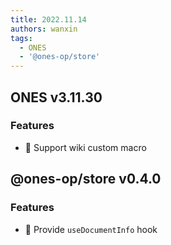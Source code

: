 ```yaml
---
title: 2022.11.14
authors: wanxin
tags:
  - ONES
  - '@ones-op/store'
---
```


## ONES v3.11.30

### Features

- 🌟 Support wiki custom macro

## @ones-op/store v0.4.0

### Features

- 🌟 Provide `useDocumentInfo` hook
